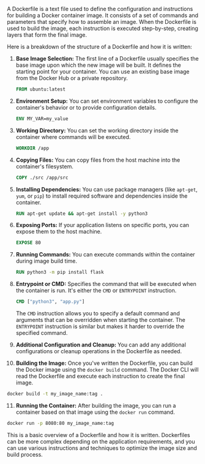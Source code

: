 A Dockerfile is a text file used to define the configuration and instructions for building a Docker container image. It consists of a set of commands and parameters that specify how to assemble an image. When the Dockerfile is used to build the image, each instruction is executed step-by-step, creating layers that form the final image.

Here is a breakdown of the structure of a Dockerfile and how it is written:

1. **Base Image Selection:**
   The first line of a Dockerfile usually specifies the base image upon which the new image will be built. It defines the starting point for your container. You can use an existing base image from the Docker Hub or a private repository.

   ```Dockerfile
   FROM ubuntu:latest
   ```

2. **Environment Setup:**
   You can set environment variables to configure the container's behavior or to provide configuration details.

   ```Dockerfile
   ENV MY_VAR=my_value
   ```

3. **Working Directory:**
   You can set the working directory inside the container where commands will be executed.

   ```Dockerfile
   WORKDIR /app
   ```

4. **Copying Files:**
   You can copy files from the host machine into the container's filesystem.

   ```Dockerfile
   COPY ./src /app/src
   ```

5. **Installing Dependencies:**
   You can use package managers (like `apt-get`, `yum`, or `pip`) to install required software and dependencies inside the container.

   ```Dockerfile
   RUN apt-get update && apt-get install -y python3
   ```

6. **Exposing Ports:**
   If your application listens on specific ports, you can expose them to the host machine.

   ```Dockerfile
   EXPOSE 80
   ```

7. **Running Commands:**
   You can execute commands within the container during image build time.

   ```Dockerfile
   RUN python3 -m pip install flask
   ```

8. **Entrypoint or CMD:**
   Specifies the command that will be executed when the container is run. It's either the `CMD` or `ENTRYPOINT` instruction.

   ```Dockerfile
   CMD ["python3", "app.py"]
   ```

   The `CMD` instruction allows you to specify a default command and arguments that can be overridden when starting the container. The `ENTRYPOINT` instruction is similar but makes it harder to override the specified command.

9. **Additional Configuration and Cleanup:**
   You can add any additional configurations or cleanup operations in the Dockerfile as needed.

10. **Building the Image:**
    Once you've written the Dockerfile, you can build the Docker image using the `docker build` command. The Docker CLI will read the Dockerfile and execute each instruction to create the final image.

   ```bash
   docker build -t my_image_name:tag .
   ```

11. **Running the Container:**
    After building the image, you can run a container based on that image using the `docker run` command.

   ```bash
   docker run -p 8080:80 my_image_name:tag
   ```

This is a basic overview of a Dockerfile and how it is written. Dockerfiles can be more complex depending on the application requirements, and you can use various instructions and techniques to optimize the image size and build process.